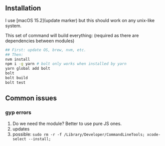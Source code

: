 
## Installation

I use [macOS 15.2](update marker) but this should work on any unix-like system.

This set of command will build everything: (required as there are dependencies between modules)
```bash
## First: update OS, brew, nvm, etc.
## Then:
nvm install
npm i -g yarn # bolt only works when installed by yarn
yarn global add bolt
bolt
bolt build
bolt test
```

## Common issues

### gyp errors

1. Do we need the module? Better to use pure JS ones.
2. updates
3. possible: `sudo rm -r -f /Library/Developer/CommandLineTools; xcode-select --install;`
